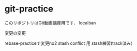 # git-practice
このリポジトリはGit動画講座用です．
localban

変更の変更

rebase-practiceで変更no2
stash conflict 用
stash練習(track済み)
